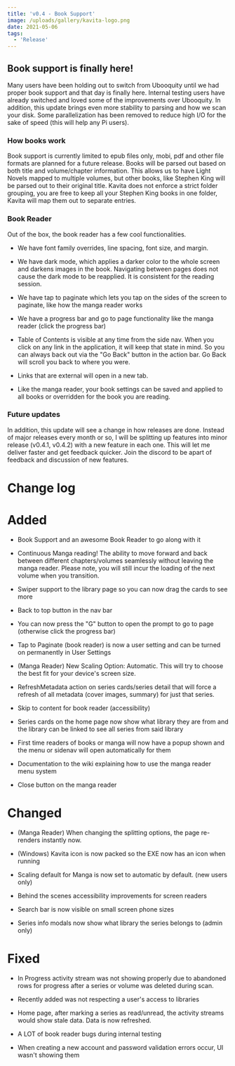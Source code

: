 ```yaml
---
title: 'v0.4 - Book Support'
image: /uploads/gallery/kavita-logo.png
date: 2021-05-06
tags:
  - 'Release'
---
```


## Book support is finally here! 

Many users have been holding out to switch from Ubooquity until we had proper book support and that day is finally here. Internal testing users have already switched and loved some of the improvements over Ubooquity. In addition, this update brings even more stability to parsing and how we scan your disk. Some parallelization has been removed to reduce high I/O for the sake of speed (this will help any Pi users).



### How books work

Book support is currently limited to epub files only, mobi, pdf and other file formats are planned for a future release. Books will be parsed out based on both title and volume/chapter information. This allows us to have Light Novels mapped to multiple volumes, but other books, like Stephen King will be parsed out to their original title. Kavita does not enforce a strict folder grouping, you are free to keep all your Stephen King books in one folder, Kavita will map them out to separate entries. 



### Book Reader

Out of the box, the book reader has a few cool functionalities. 

- We have font family overrides, line spacing, font size, and margin. 

- We have dark mode, which applies a darker color to the whole screen and darkens images in the book. Navigating between pages does not cause the dark mode to be reapplied. It is consistent for the reading session. 

- We have tap to paginate which lets you tap on the sides of the screen to paginate, like how the manga reader works

- We have a progress bar and go to page functionality like the manga reader (click the progress bar)

- Table of Contents is visible at any time from the side nav. When you click on any link in the application, it will keep that state in mind. So you can always back out via the "Go Back" button in the action bar. Go Back will scroll you back to where you were. 

- Links that are external will open in a new tab. 

- Like the manga reader, your book settings can be saved and applied to all books or overridden for the book you are reading.



### Future updates

In addition, this update will see a change in how releases are done. Instead of major releases every month or so, I will be splitting up features into minor release (v0.4.1, v0.4.2) with a new feature in each one. This will let me deliver faster and get feedback quicker. Join the discord to be apart of feedback and discussion of new features.



# Change log

# Added

- Book Support and an awesome Book Reader to go along with it

- Continuous Manga reading! The ability to move forward and back between different chapters/volumes seamlessly without leaving the manga reader. Please note, you will still incur the loading of the next volume when you transition.

- Swiper support to the library page so you can now drag the cards to see more

- Back to top button in the nav bar

- You can now press the "G" button to open the prompt to go to page (otherwise click the progress bar)

- Tap to Paginate (book reader) is now a user setting and can be turned on permanently in User Settings

- (Manga Reader) New Scaling Option: Automatic. This will try to choose the best fit for your device's screen size.

- RefreshMetadata action on series cards/series detail that will force a refresh of all metadata (cover images, summary) for just that series.

- Skip to content for book reader (accessibility)

- Series cards on the home page now show what library they are from and the library can be linked to see all series from said library

- First time readers of books or manga will now have a popup shown and the menu or sidenav will open automatically for them

- Documentation to the wiki explaining how to use the manga reader menu system

- Close button on the manga reader



# Changed

- (Manga Reader) When changing the splitting options, the page re-renders instantly now.

- (Windows) Kavita icon is now packed so the EXE now has an icon when running

- Scaling default for Manga is now set to automatic by default. (new users only)

- Behind the scenes accessibility improvements for screen readers

- Search bar is now visible on small screen phone sizes

- Series info modals now show what library the series belongs to (admin only)



# Fixed

- In Progress activity stream was not showing properly due to abandoned rows for progress after a series or volume was deleted during scan.

- Recently added was not respecting a user's access to libraries

- Home page, after marking a series as read/unread, the activity streams would show stale data. Data is now refreshed. 

- A LOT of book reader bugs during internal testing

- When creating a new account and password validation errors occur, UI wasn't showing them



